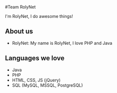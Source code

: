 #Team RolyNet

I'm RolyNet, I do awesome things!

## About us

- RolyNet: My name is RolyNet, I love PHP and Java

## Languages we love

- Java
- PHP
- HTML, CSS, JS (jQuery)
- SQL (MySQL, MSSQL, PostgreSQL)
